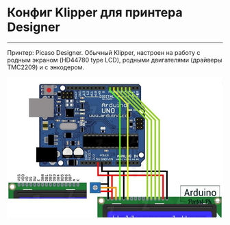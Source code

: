 # Конфиг Klipper для принтера Designer
---

Принтер: Picaso Designer. Обычный Klipper, настроен на работу с родным экраном (HD44780 type LCD), родными двигателями (драйверы TMC2209) и с энкодером.


![Displey_Arduino](./img/Displey_Arduino.jpg)